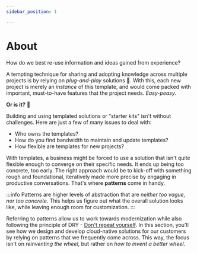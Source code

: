 ```yaml
---
sidebar_position: 1

---
```


# About

How do we best re-use information and ideas gained from experience?

A tempting technique for sharing and adopting knowledge across multiple projects is by relying on *plug-and-play* solutions 🧩. With this, each new project is merely an *instance* of this template, and would come packed with important, must-to-have features that the project needs. *Easy-peasy*.

**Or is it?** 🤔

Building and using templated solutions or "starter kits" isn't without challenges. Here are just a few of many issues to deal with:

- Who owns the templates?
- How do you find bandwidth to maintain and update templates?
- How flexible are templates for new projects?

With templates, a business might be forced to use a solution that isn't quite flexible enough to converge on their specific needs. It ends up being too concrete, too early. The right approach would be to kick-off with something rough and foundational, iteratively made more precise by engaging in productive conversations. That's where **patterns** come in handy.

:::info
Patterns are higher levels of abstraction that are *neither too vague, nor too concrete*. This helps us figure out what the overall solution looks like, while leaving enough room for customization.
:::

Referring to patterns allow us to work towards modernization while also following the principle of DRY - [Don't repeat yourself](https://en.wikipedia.org/wiki/Don%27t_repeat_yourself). In this section, you'll see how we design and develop cloud-native solutions for our customers by relying on patterns that we frequently come across. This way, the focus isn't on *reinventing the wheel*, but rather on *how to invent a better wheel*.